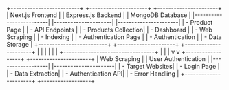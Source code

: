+-------------------------+        +---------------------+        +----------------------+
|   Next.js Frontend      |        | Express.js Backend  |        |   MongoDB Database   |
|-------------------------|        |---------------------|        |----------------------|
|  - Product Page         |        |  - API Endpoints    |        | - Products Collection|
|  - Dashboard            |        |  - Web Scraping     |        | - Indexing           |
|  - Authentication Page  |        |  - Authentication   |        | - Data Storage       |
+-------------------------+        +---------------------+        +----------------------+
            |                                 |                              |
            |                                 |                              |
            +---------------------------------+                              |
                               |                                             |
                               v                                             v
                     +------------------+                        +----------------------+
                     |  Web Scraping    |                        |  User Authentication |
                     |------------------|                        |----------------------|
                     | - Target Websites|                        |  - Login Page        |
                     | - Data Extraction|                        |  - Authentication API|
                     | - Error Handling |                        +----------------------+
                     +------------------+
